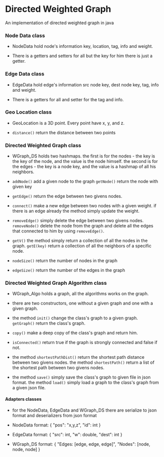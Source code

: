 # Directed Weighted Graph

An implementation of directed weighted graph in java

### Node Data class

* NodeData hold node's information
key, location, tag, info and weight.

* There is a getters and setters for all but the key for him there is just a getter.

### Edge Data class

* EdgeData hold edge's information
src node key, dest node key, tag, info and weight.

* There is a getters for all and setter for the tag and info.

### Geo Location class

* GeoLocation is a 3D point. Every point have x, y, and z.

* `distance()` return the distance between two points

### Directed Weighted Graph class

* WGraph_DS holds two hashmaps.
the first is for the nodes - the key is the key of the node, 
and the value is the node himself.
the second is for the edges - the key is a node key,
and the value is a hashmap of all his neighbors.

* `addNode()` add a given node to the graph
`getNode()` return the node with given key

* `getEdge()` return the edge between two givens nodes.

* `connect()` make a new edge between two nodes with a given weight.
if there is an edge already the method simply update the weight.

* `removeEdge()` simply delete the edge between two givens nodes.
`removeNode()` delete the node from the graph and delete all the edges that connected to him 
by using `removeEdge()`.

* `getV()` the method simply return a collection of all the nodes in the graph.
`getE(key)` return a collection of all the neighbors of a specific node.

* `nodeSize()` return the number of nodes in the graph

* `edgeSize()` return the number of the edges in the graph

### Directed Weighted Graph Algorithm class

* WGraph_Algo holds a graph, all the algorithms works on the graph.

* there are two constructors, one without a given graph and one with a given graph.

* the method `init()` change the class's graph to a given graph.
`getGraph()` return the class's graph.

* `copy()` make a deep copy of the class's graph and return him.

* `isConnected()` return true if the graph is strongly connected and false if not.

* the method `shortestPathDist()` return the shortest path distance between two givens nodes.
 the method `shortestPath()` return a list of the shortest path between two givens nodes.
 
* the method `save()` simply save the class's graph to given file in json format.
 the method `load()` simply load a graph to the class's graph from a given json file.
  

#### Adapters classes

* for the NodeData, EdgeData and WGraph_DS there are serialize to json format and deserializers from json format

* NodeData format: { "pos": "x,y,z", "id": int }

* EdgeData format: { "src": int, "w": double, "dest": int }

* WGraph_DS format: { "Edges: [edge, edge, edge]", "Nodes": [node, node, node] }
